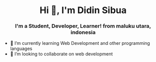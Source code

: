 <h1 align="center">Hi 👋, I'm Didin Sibua</h1>
<h3 align="center">I'm a Student, Developer, Learner! from maluku utara, indonesia</h3>

- 🌱 I’m currently learning Web Development and other programming languages
- 👯 I’m looking to collaborate on web development

